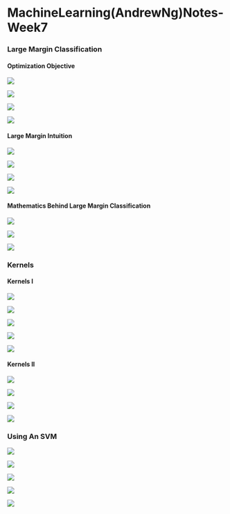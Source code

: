 # MachineLearning(AndrewNg)Notes-Week7


### Large Margin Classification

#### Optimization Objective

 ![](https://raw.githubusercontent.com/catwithtudou/photo/master/20190626204237.png)

![](https://raw.githubusercontent.com/catwithtudou/photo/master/20190626204301.png)

![](https://raw.githubusercontent.com/catwithtudou/photo/master/20190626204330.png)

![](https://raw.githubusercontent.com/catwithtudou/photo/master/20190626204418.png)

#### Large Margin Intuition

![](https://raw.githubusercontent.com/catwithtudou/photo/master/20190626205918.png)

![](https://raw.githubusercontent.com/catwithtudou/photo/master/20190626205942.png)

![](https://raw.githubusercontent.com/catwithtudou/photo/master/20190626210004.png)

![](https://raw.githubusercontent.com/catwithtudou/photo/master/20190626210036.png)

#### Mathematics Behind Large Margin Classification

![](https://raw.githubusercontent.com/catwithtudou/photo/master/20190626210645.png)

![](https://raw.githubusercontent.com/catwithtudou/photo/master/20190626211120.png)

![](https://raw.githubusercontent.com/catwithtudou/photo/master/20190626211852.png)

### Kernels 

#### Kernels I

![](https://raw.githubusercontent.com/catwithtudou/photo/master/20190626213102.png)


![](https://raw.githubusercontent.com/catwithtudou/photo/master/20190626213125.png)

![](https://raw.githubusercontent.com/catwithtudou/photo/master/20190626213155.png)

![](https://raw.githubusercontent.com/catwithtudou/photo/master/20190626213519.png)

![](https://raw.githubusercontent.com/catwithtudou/photo/master/20190626214149.png)

#### Kernels II

![](https://raw.githubusercontent.com/catwithtudou/photo/master/20190626214614.png)

![](https://raw.githubusercontent.com/catwithtudou/photo/master/20190626214941.png)

![](https://raw.githubusercontent.com/catwithtudou/photo/master/20190626220020.png)

![](https://raw.githubusercontent.com/catwithtudou/photo/master/20190626220044.png)

### Using An SVM

![](https://raw.githubusercontent.com/catwithtudou/photo/master/20190626222342.png)

![](https://raw.githubusercontent.com/catwithtudou/photo/master/20190626222402.png)

![](https://raw.githubusercontent.com/catwithtudou/photo/master/20190626222426.png)

![](https://raw.githubusercontent.com/catwithtudou/photo/master/20190626222451.png)

![](https://raw.githubusercontent.com/catwithtudou/photo/master/20190626222512.png)
